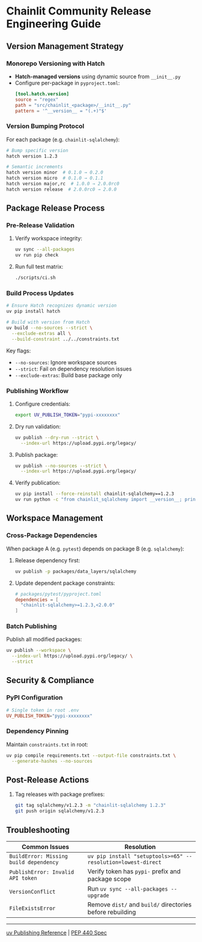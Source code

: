 # Chainlit Community Release Engineering Guide

## Version Management Strategy

### Monorepo Versioning with Hatch
- **Hatch-managed versions** using dynamic source from `__init__.py`
- Configure per-package in `pyproject.toml`:
  ```toml
  [tool.hatch.version]
  source = "regex"
  path = "src/chainlit_<package>/__init__.py"
  pattern = '^__version__ = "(.+)"$'
  ```

### Version Bumping Protocol
For each package (e.g. `chainlit-sqlalchemy`):
```bash
# Bump specific version
hatch version 1.2.3

# Semantic increments
hatch version minor  # 0.1.0 → 0.2.0
hatch version micro  # 0.1.0 → 0.1.1 
hatch version major,rc  # 1.0.0 → 2.0.0rc0
hatch version release  # 2.0.0rc0 → 2.0.0
```

## Package Release Process

### Pre-Release Validation
1. Verify workspace integrity:
   ```bash
   uv sync --all-packages
   uv run pip check
   ```

2. Run full test matrix:
   ```bash
   ./scripts/ci.sh
   ```

### Build Process Updates
```bash
# Ensure Hatch recognizes dynamic version
uv pip install hatch

# Build with version from Hatch
uv build --no-sources --strict \
  --exclude-extras all \
  --build-constraint ../../constraints.txt
```

Key flags:
- `--no-sources`: Ignore workspace sources
- `--strict`: Fail on dependency resolution issues
- `--exclude-extras`: Build base package only

### Publishing Workflow
1. Configure credentials:
   ```bash
   export UV_PUBLISH_TOKEN="pypi-xxxxxxxx"
   ```

2. Dry run validation:
   ```bash
   uv publish --dry-run --strict \
     --index-url https://upload.pypi.org/legacy/
   ```

3. Publish package:
   ```bash
   uv publish --no-sources --strict \
     --index-url https://upload.pypi.org/legacy/
   ```

4. Verify publication:
   ```bash
   uv pip install --force-reinstall chainlit-sqlalchemy==1.2.3
   uv run python -c "from chainlit_sqlalchemy import __version__; print(__version__)"
   ```

## Workspace Management

### Cross-Package Dependencies
When package A (e.g. `pytest`) depends on package B (e.g. `sqlalchemy`):
1. Release dependency first:
   ```bash
   uv publish -p packages/data_layers/sqlalchemy
   ```

2. Update dependent package constraints:
   ```toml
   # packages/pytest/pyproject.toml
   dependencies = [
     "chainlit-sqlalchemy>=1.2.3,<2.0.0"
   ]
   ```

### Batch Publishing
Publish all modified packages:
```bash
uv publish --workspace \
  --index-url https://upload.pypi.org/legacy/ \
  --strict
```

## Security & Compliance

### PyPI Configuration
```toml
# Single token in root .env
UV_PUBLISH_TOKEN="pypi-xxxxxxxx"
```

### Dependency Pinning
Maintain `constraints.txt` in root:
```bash
uv pip compile requirements.txt --output-file constraints.txt \
  --generate-hashes --no-sources
```

## Post-Release Actions

1. Tag releases with package prefixes:
   ```bash
   git tag sqlalchemy/v1.2.3 -m "chainlit-sqlalchemy 1.2.3"
   git push origin sqlalchemy/v1.2.3
   ```

## Troubleshooting

Common Issues | Resolution 
---|---
`BuildError: Missing build dependency` | `uv pip install "setuptools>=65" --resolution=lowest-direct`
`PublishError: Invalid API token` | Verify token has `pypi-` prefix and package scope
`VersionConflict` | Run `uv sync --all-packages --upgrade`
`FileExistsError` | Remove `dist/` and `build/` directories before rebuilding

---

[uv Publishing Reference](https://docs.astral.sh/uv/guides/publish/) | 
[PEP 440 Spec](https://peps.python.org/pep-0440/)
